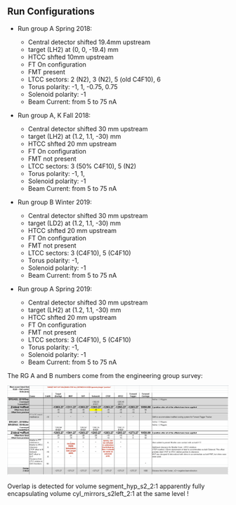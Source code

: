 

Run Configurations
------------------

- Run group A Spring 2018:

  - Central detector shifted 19.4mm upstream
  - target (LH2) at (0, 0, -19.4) mm  
  - HTCC shfted 10mm upstream
  - FT On configuration
  - FMT present
  - LTCC sectors: 2 (N2), 3 (N2), 5 (old C4F10), 6
  - Torus polarity: -1, 1, -0.75, 0.75
  - Solenoid polarity: -1
  - Beam Current: from 5 to 75 nA

- Run group A, K Fall 2018:

  - Central detector shifted 30 mm upstream
  - target (LH2) at (1.2, 1.1, -30) mm
  - HTCC shfted 20 mm upstream
  - FT On configuration
  - FMT not present
  - LTCC sectors: 3 (50% C4F10), 5 (N2)
  - Torus polarity: -1, 1,
  - Solenoid polarity: -1
  - Beam Current: from 5 to 75 nA

- Run group B Winter 2019:

  - Central detector shifted 30 mm upstream
  - target (LD2) at (1.2, 1.1, -30) mm
  - HTCC shfted 20 mm upstream
  - FT On configuration
  - FMT not present
  - LTCC sectors: 3 (C4F10), 5 (C4F10)
  - Torus polarity: -1,
  - Solenoid polarity: -1
  - Beam Current: from 5 to 75 nA

- Run group A Spring 2019:

  - Central detector shifted 30 mm upstream
  - target (LH2) at (1.2, 1.1, -30) mm
  - HTCC shfted 20 mm upstream
  - FT On configuration
  - FMT not present
  - LTCC sectors: 3 (C4F10), 5 (C4F10)
  - Torus polarity: -1,
  - Solenoid polarity: -1
  - Beam Current: from 5 to 75 nA




The RG A and B numbers come from the engineering group survey:


![Alt engineering survey](surveyCyril.png?raw=true "engineering survey")

Overlap is detected for volume segment_hyp_s2_2:1
apparently fully encapsulating volume cyl_mirrors_s2left_2:1          at the same level !
